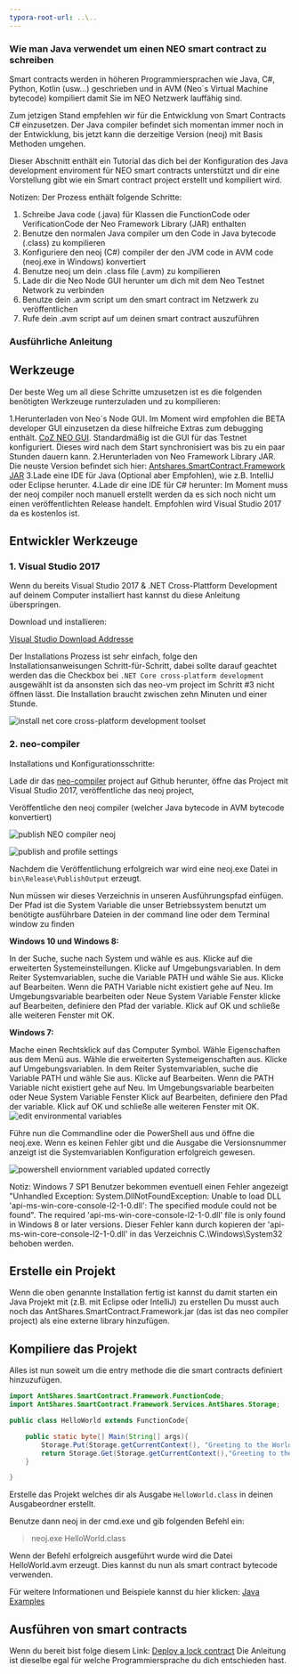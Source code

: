 ```yaml
---
typora-root-url: ..\..
---
```


### Wie man Java verwendet um einen NEO smart contract zu schreiben

Smart contracts werden in höheren Programmiersprachen wie Java, C#,  Python, Kotlin (usw...) geschrieben und in AVM (Neo´s Virtual Machine bytecode) kompiliert damit Sie im NEO Netzwerk lauffähig sind. 

Zum jetzigen Stand empfehlen wir für die Entwicklung von Smart Contracts C# einzusetzen. Der Java compiler befindet sich momentan immer noch in der Entwicklung, bis jetzt kann die derzeitige Version (neoj) mit Basis Methoden umgehen. 

Dieser Abschnitt enthält ein Tutorial das dich bei der Konfiguration des Java development enviroment für NEO smart contracts unterstützt und dir eine Vorstellung gibt wie ein Smart contract project erstellt und kompiliert wird. 

Notizen: Der Prozess enthält folgende Schritte:
1. Schreibe Java code (.java) für Klassen die FunctionCode oder VerificationCode der Neo Framework Library (JAR) enthalten
2. Benutze den normalen Java compiler um den Code in Java bytecode (.class) zu kompilieren
3. Konfiguriere den neoj (C#) compiler der den JVM code in AVM code (neoj.exe in Windows) konvertiert
4. Benutze neoj um dein .class file (.avm) zu kompilieren
5. Lade dir die Neo Node GUI herunter um dich mit dem Neo Testnet Network zu verbinden 
6. Benutze dein .avm script um den smart contract im Netzwerk zu veröffentlichen
7. Rufe dein .avm script auf um deinen smart contract auszuführen

### Ausführliche Anleitung

## Werkzeuge

Der beste Weg um all diese Schritte umzusetzen ist es die folgenden benötigten Werkzeuge runterzuladen und zu kompilieren:

1.Herunterladen von Neo´s Node GUI. Im Moment wird empfohlen die BETA developer GUI einzusetzen da diese hilfreiche Extras zum debugging enthält. [CoZ NEO GUI](https://github.com/CityOfZion/neo-gui-developer). Standardmäßig ist die GUI für das Testnet konfiguriert. Dieses wird nach dem Start synchronisiert was bis zu ein paar Stunden dauern kann.
2.Herunterladen von Neo Framework Library JAR. Die neuste Version befindet sich hier: [Antshares.SmartContract.Framework JAR](https://github.com/CityOfZion/neo-java-sdk/blob/master/target/org.neo.smartcontract.framework.jar)
3.Lade eine IDE für Java (Optional aber Empfohlen), wie z.B. IntelliJ oder Eclipse herunter.
4.Lade dir eine IDE für C# herunter: Im Moment muss der neoj compiler noch manuell erstellt werden da es sich noch nicht um einen veröffentlichten Release handelt. Empfohlen wird Visual Studio 2017 da es kostenlos ist.


## Entwickler Werkzeuge

### 1. Visual Studio 2017

Wenn du bereits Visual Studio 2017 & .NET Cross-Plattform Development auf deinem Computer installiert hast kannst du diese Anleitung überspringen. 


Download und installieren: 

[Visual Studio Download Addresse](https://www.visualstudio.com/products/visual-studio-community-vs)

Der Installations Prozess ist sehr einfach, folge den Installationsanweisungen Schritt-für-Schritt, dabei sollte darauf geachtet werden das die Checkbox bei `.NET Core cross-platform development` ausgewählt ist da ansonsten sich das neo-vm project im Schritt #3 nicht öffnen lässt. 
Die Installation braucht zwischen zehn Minuten und einer Stunde. 

![install net core cross-platform development toolset](/assets/install_core_cross_platform_development_toolset.png)

### 2. neo-compiler

Installations und Konfigurationsschritte: 

Lade dir das [neo-compiler](https://github.com/neo-project/neo-compiler) project auf Github herunter, öffne das Project mit Visual Studio 2017, veröffentliche das neoj project, 

Veröffentliche den neoj compiler (welcher Java bytecode in AVM bytecode konvertiert)

![publish NEO compiler neoj](/assets/publish_neo_compiler_neoj.png)

![publish and profile settings](/assets/publish_and_profile_settings.png)

Nachdem die Veröffentlichung erfolgreich war wird eine neoj.exe Datei in `bin\Release\PublishOutput` erzeugt.

Nun müssen wir dieses Verzeichnis in unseren Ausführungspfad einfügen. Der Pfad ist die System Variable die unser Betriebssystem benutzt um benötigte ausführbare Dateien in der command line oder dem Terminal window zu finden 

**Windows 10 und Windows 8:**

  In der Suche, suche nach System und wähle es aus.
  Klicke auf die erweiterten Systemeinstellungen.
  Klicke auf Umgebungsvariablen. In dem Reiter Systemvariablen, suche die Variable PATH und wähle Sie aus. Klicke auf Bearbeiten. Wenn die PATH Variable nicht existiert gehe auf Neu.
  Im Umgebungsvariable bearbeiten oder Neue System Variable Fenster klicke auf Bearbeiten, definiere den Pfad der variable. Klick auf OK und schließe alle weiteren Fenster mit OK. 

**Windows 7:**

  Mache einen Rechtsklick auf das Computer Symbol.
  Wähle Eigenschaften aus dem Menü aus.
  Wähle die erweiterten Systemeigenschaften aus. 
  Klicke auf Umgebungsvariablen. In dem Reiter Systemvariablen, suche die Variable PATH und wähle Sie aus. Klicke auf Bearbeiten. Wenn die PATH Variable nicht existiert gehe auf Neu.
  Im Umgebungsvariable bearbeiten oder Neue System Variable Fenster Klick auf Bearbeiten, definiere den Pfad der variable. Klick auf OK und schließe alle weiteren Fenster mit OK. 
![edit environmental variables](/assets/edit_environmental_variables.png)


Führe nun die Commandline oder die PowerShell aus und öffne die neoj.exe. Wenn es keinen Fehler gibt und die Ausgabe die Versionsnummer anzeigt ist die Systemvariablen Konfiguration erfolgreich gewesen. 

![powershell enviornment variabled updated correctly](/assets/powershell_enviornment_variabled_updated_correctly.png)


Notiz: Windows 7 SP1 Benutzer bekommen eventuell einen Fehler angezeigt "Unhandled Exception: System.DllNotFoundException: Unable to load DLL 'api-ms-win-core-console-l2-1-0.dll': The specified module could not be found". The required 'api-ms-win-core-console-l2-1-0.dll' file is only found in Windows 8 or later versions. Dieser Fehler kann durch kopieren der 'api-ms-win-core-console-l2-1-0.dll' in das Verzeichnis C.\Windows\System32 behoben werden.


## Erstelle ein Projekt

Wenn die oben genannte Installation fertig ist kannst du damit starten ein Java Projekt mit (z.B. mit Eclipse oder IntelliJ)
zu erstellen 
Du musst auch noch das AntShares.SmartContract.Framework.jar (das ist das neo compiler project) als eine externe library hinzufügen.


## Kompiliere das Projekt

Alles ist nun soweit um die entry methode die die smart contracts definiert hinzuzufügen. 

```Java
import AntShares.SmartContract.Framework.FunctionCode;
import AntShares.SmartContract.Framework.Services.AntShares.Storage;

public class HelloWorld extends FunctionCode{

    public static byte[] Main(String[] args){
        Storage.Put(Storage.getCurrentContext(), "Greeting to the World", "Hello World!");
        return Storage.Get(Storage.getCurrentContext(),"Greeting to the World");
    }

}
```

Erstelle das Projekt welches dir als Ausgabe `HelloWorld.class` in deinen Ausgabeordner erstellt. 

Benutze dann neoj in der cmd.exe und gib folgenden Befehl ein: 
> neoj.exe HelloWorld.class

Wenn der Befehl erfolgreich ausgeführt wurde wird die Datei HelloWorld.avm erzeugt. Dies kannst du nun als smart contract bytecode verwenden. 

Für weitere Informationen und Beispiele kannst du hier klicken: [Java Examples](https://github.com/neo-project/examples-java)

## Ausführen von smart contracts

Wenn du bereit bist folge diesem Link: [Deploy a lock contract](http://docs.neo.org/en-us/sc/tutorial/Lock2.html) Die Anleitung ist dieselbe egal für welche Programmiersprache du dich entschieden hast. 
